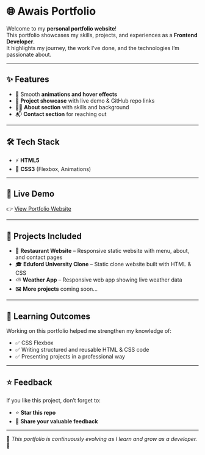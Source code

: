 # 🌐 Awais Portfolio  

Welcome to my **personal portfolio website**!  
This portfolio showcases my skills, projects, and experiences as a **Frontend Developer**.  
It highlights my journey, the work I’ve done, and the technologies I’m passionate about.  

---

## ✨ Features 
- 🎨 Smooth **animations and hover effects**  
- 📂 **Project showcase** with live demo & GitHub repo links  
- 👨‍💻 **About section** with skills and background  
- 📬 **Contact section** for reaching out  

---

## 🛠️ Tech Stack  

- ⚡ **HTML5**  
- 🎨 **CSS3** (Flexbox, Animations)   

---

## 🚀 Live Demo  

👉 [View Portfolio Website](https://awaistabaruk.github.io/Personal-Portfolio/)  

---

## 📂 Projects Included  

- 🍔 **Restaurant Website** – Responsive static website with menu, about, and contact pages  
- 🎓 **Eduford University Clone** – Static clone website built with HTML & CSS  
- ⛅ **Weather App** – Responsive web app showing live weather data  
- 🖼️ **More projects** coming soon...  

---


## 📌 Learning Outcomes  

Working on this portfolio helped me strengthen my knowledge of:  

- ✅ CSS Flexbox  
- ✅ Writing structured and reusable HTML & CSS code  
- ✅ Presenting projects in a professional way  

---

## ⭐ Feedback  

If you like this project, don’t forget to:  

- ⭐ **Star this repo**   
- 📝 **Share your valuable feedback**  

---

📌 _This portfolio is continuously evolving as I learn and grow as a developer._ 🚀  
